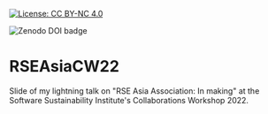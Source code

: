 [![License: CC BY-NC 4.0](https://img.shields.io/badge/License-CC%20BY--NC%204.0-lightgrey.svg)](https://creativecommons.org/licenses/by-nc/4.0/)

![Zenodo DOI badge](https://zenodo.org/badge/476016056.svg)


# RSEAsiaCW22
Slide of my lightning talk on "RSE Asia Association: In making" at the Software Sustainability Institute's Collaborations Workshop 2022. 
